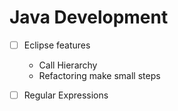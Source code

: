 # Java Development


- [ ] Eclipse features  
    - Call Hierarchy  
    - Refactoring make small steps
    
- [ ] Regular Expressions



